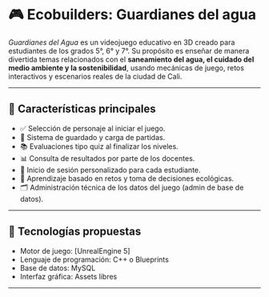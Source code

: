 # 🎮 Ecobuilders: Guardianes del agua

_Guardianes del Agua_ es un videojuego educativo en 3D creado para estudiantes de los grados 5°, 6° y 7°. Su propósito es enseñar de manera divertida temas relacionados con el **saneamiento del agua, el cuidado del medio ambiente y la sostenibilidad**, usando mecánicas de juego, retos interactivos y escenarios reales de la ciudad de Cali.

---

## 🌟 Características principales

- ✅ Selección de personaje al iniciar el juego.
- 💾 Sistema de guardado y carga de partidas.
- 📚 Evaluaciones tipo quiz al finalizar los niveles.
- 📊 Consulta de resultados por parte de los docentes.
- 🔐 Inicio de sesión personalizado para cada estudiante.
- 🧠 Aprendizaje basado en retos y toma de decisiones ecológicas.
- 🗂️ Administración técnica de los datos del juego (admin de base de datos).

---


## 🔧 Tecnologías propuestas


- Motor de juego: [UnrealEngine 5]
- Lenguaje de programación: C++ o Blueprints
- Base de datos: MySQL
- Interfaz gráfica: Assets libres

---

